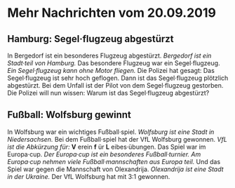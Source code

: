 # Mehr Nachrichten vom 20.09.2019


## Hamburg: Segel·flugzeug abgestürzt
In Bergedorf ist ein besonderes Flugzeug abgestürzt. 
*Bergedorf ist ein Stadt·teil von Hamburg.* Das besondere Flugzeug war ein Segel·flugzeug. 
*Ein Segel·flugzeug kann ohne Motor fliegen.* Die Polizei hat gesagt: Das Segel·flugzeug ist sehr hoch geflogen. Dann ist das Segel·flugzeug plötzlich abgestürzt. Bei dem Unfall ist der Pilot von dem Segel·flugzeug gestorben. Die Polizei will nun wissen: Warum ist das Segel·flugzeug abgestürzt? 

## Fußball: Wolfsburg gewinnt
In Wolfsburg war ein wichtiges Fußball·spiel. 
*Wolfsburg ist eine Stadt in Niedersachsen.* Bei dem Fußball·spiel hat der VfL Wolfsburg gewonnen. 
*VfL ist die Abkürzung für:* **V** erein **f** ür **L** eibes·übungen. Das Spiel war im Europa·cup. 
*Der Europa·cup ist ein besonderes Fußball·turnier.* 
*Am Europa·cup nehmen viele Fußball·mannschaften aus Europa teil.* Und das Spiel war gegen die Mannschaft von Olexandrija. 
*Olexandrija ist eine Stadt in der Ukraine.* Der VfL Wolfsburg hat mit 3:1 gewonnen. 
